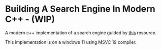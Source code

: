 # Building A Search Engine In Modern C++ - (WIP)

A modern c++ implementation of a search engine guided by [this](https://www.youtube.com/watch?v=4k29hrwkBoI) resource.

This implementation is on a windows 11 using MSVC 19 compiler.